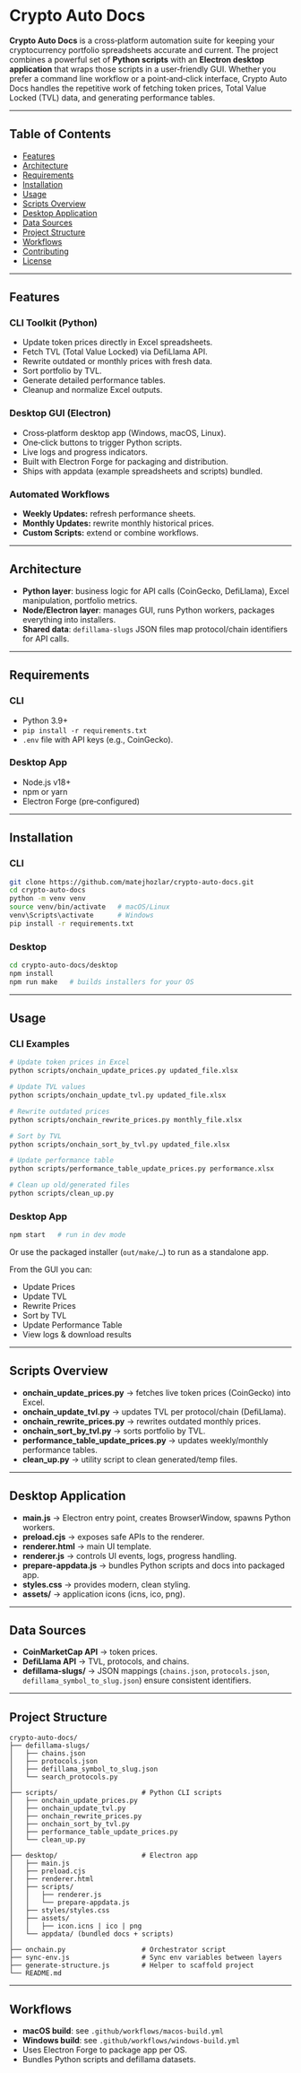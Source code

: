 # Crypto Auto Docs

**Crypto Auto Docs** is a cross‑platform automation suite for keeping your cryptocurrency portfolio spreadsheets accurate and current. The project combines a powerful set of **Python scripts** with an **Electron desktop application** that wraps those scripts in a user‑friendly GUI. Whether you prefer a command line workflow or a point‑and‑click interface, Crypto Auto Docs handles the repetitive work of fetching token prices, Total Value Locked (TVL) data, and generating performance tables.

---

## Table of Contents

- [Features](#features)
- [Architecture](#architecture)
- [Requirements](#requirements)
- [Installation](#installation)
- [Usage](#usage)
- [Scripts Overview](#scripts-overview)
- [Desktop Application](#desktop-application)
- [Data Sources](#data-sources)
- [Project Structure](#project-structure)
- [Workflows](#workflows)
- [Contributing](#contributing)
- [License](#license)

---

## Features

### CLI Toolkit (Python)

- Update token prices directly in Excel spreadsheets.
- Fetch TVL (Total Value Locked) via DefiLlama API.
- Rewrite outdated or monthly prices with fresh data.
- Sort portfolio by TVL.
- Generate detailed performance tables.
- Cleanup and normalize Excel outputs.

### Desktop GUI (Electron)

- Cross‑platform desktop app (Windows, macOS, Linux).
- One‑click buttons to trigger Python scripts.
- Live logs and progress indicators.
- Built with Electron Forge for packaging and distribution.
- Ships with appdata (example spreadsheets and scripts) bundled.

### Automated Workflows

- **Weekly Updates:** refresh performance sheets.
- **Monthly Updates:** rewrite monthly historical prices.
- **Custom Scripts:** extend or combine workflows.

---

## Architecture

- **Python layer**: business logic for API calls (CoinGecko, DefiLlama), Excel manipulation, portfolio metrics.
- **Node/Electron layer**: manages GUI, runs Python workers, packages everything into installers.
- **Shared data**: `defillama-slugs` JSON files map protocol/chain identifiers for API calls.

---

## Requirements

### CLI

- Python 3.9+
- `pip install -r requirements.txt`
- `.env` file with API keys (e.g., CoinGecko).

### Desktop App

- Node.js v18+
- npm or yarn
- Electron Forge (pre‑configured)

---

## Installation

### CLI

```bash
git clone https://github.com/matejhozlar/crypto-auto-docs.git
cd crypto-auto-docs
python -m venv venv
source venv/bin/activate   # macOS/Linux
venv\Scripts\activate      # Windows
pip install -r requirements.txt
```

### Desktop

```bash
cd crypto-auto-docs/desktop
npm install
npm run make   # builds installers for your OS
```

---

## Usage

### CLI Examples

```bash
# Update token prices in Excel
python scripts/onchain_update_prices.py updated_file.xlsx

# Update TVL values
python scripts/onchain_update_tvl.py updated_file.xlsx

# Rewrite outdated prices
python scripts/onchain_rewrite_prices.py monthly_file.xlsx

# Sort by TVL
python scripts/onchain_sort_by_tvl.py updated_file.xlsx

# Update performance table
python scripts/performance_table_update_prices.py performance.xlsx

# Clean up old/generated files
python scripts/clean_up.py
```

### Desktop App

```bash
npm start   # run in dev mode
```

Or use the packaged installer (`out/make/…`) to run as a standalone app.

From the GUI you can:

- Update Prices
- Update TVL
- Rewrite Prices
- Sort by TVL
- Update Performance Table
- View logs & download results

---

## Scripts Overview

- **onchain_update_prices.py** → fetches live token prices (CoinGecko) into Excel.
- **onchain_update_tvl.py** → updates TVL per protocol/chain (DefiLlama).
- **onchain_rewrite_prices.py** → rewrites outdated monthly prices.
- **onchain_sort_by_tvl.py** → sorts portfolio by TVL.
- **performance_table_update_prices.py** → updates weekly/monthly performance tables.
- **clean_up.py** → utility script to clean generated/temp files.

---

## Desktop Application

- **main.js** → Electron entry point, creates BrowserWindow, spawns Python workers.
- **preload.cjs** → exposes safe APIs to the renderer.
- **renderer.html** → main UI template.
- **renderer.js** → controls UI events, logs, progress handling.
- **prepare-appdata.js** → bundles Python scripts and docs into packaged app.
- **styles.css** → provides modern, clean styling.
- **assets/** → application icons (icns, ico, png).

---

## Data Sources

- **CoinMarketCap API** → token prices.
- **DefiLlama API** → TVL, protocols, and chains.
- **defillama-slugs/** → JSON mappings (`chains.json`, `protocols.json`, `defillama_symbol_to_slug.json`) ensure consistent identifiers.

---

## Project Structure

```
crypto-auto-docs/
├── defillama-slugs/
│   ├── chains.json
│   ├── protocols.json
│   ├── defillama_symbol_to_slug.json
│   └── search_protocols.py
│
├── scripts/                     # Python CLI scripts
│   ├── onchain_update_prices.py
│   ├── onchain_update_tvl.py
│   ├── onchain_rewrite_prices.py
│   ├── onchain_sort_by_tvl.py
│   ├── performance_table_update_prices.py
│   └── clean_up.py
│
├── desktop/                     # Electron app
│   ├── main.js
│   ├── preload.cjs
│   ├── renderer.html
│   ├── scripts/
│   │   ├── renderer.js
│   │   └── prepare-appdata.js
│   ├── styles/styles.css
│   ├── assets/
│   │   ├── icon.icns | ico | png
│   └── appdata/ (bundled docs + scripts)
│
├── onchain.py                   # Orchestrator script
├── sync-env.js                  # Sync env variables between layers
├── generate-structure.js        # Helper to scaffold project
└── README.md
```

---

## Workflows

- **macOS build**: see `.github/workflows/macos-build.yml`
- **Windows build**: see `.github/workflows/windows-build.yml`
- Uses Electron Forge to package app per OS.
- Bundles Python scripts and defillama datasets.
